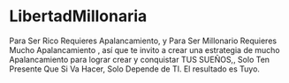 # LibertadMillonaria
Para Ser Rico Requieres Apalancamiento, y Para Ser Millonario Requieres Mucho Apalancamiento , así que te invito a crear una estrategia de mucho Apalancamiento para lograr crear y conquistar TUS SUEÑOS,, Solo Ten Presente Que Si Va Hacer, Solo Depende de TI. El resultado es Tuyo.
